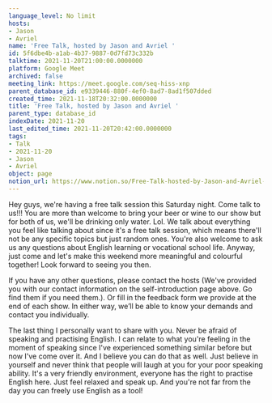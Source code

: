 ```yaml
---
language_level: No limit
hosts:
- Jason
- Avriel
name: 'Free Talk, hosted by Jason and Avriel '
id: 5f6dbe4b-a1ab-4b37-9887-0d7fd73c332b
talktime: 2021-11-20T21:00:00.0000000
platform: Google Meet
archived: false
meeting_link: https://meet.google.com/seq-hiss-xnp
parent_database_id: e9339446-880f-4ef0-8ad7-8ad1f507dded
created_time: 2021-11-18T20:32:00.0000000
title: 'Free Talk, hosted by Jason and Avriel '
parent_type: database_id
indexDate: 2021-11-20
last_edited_time: 2021-11-20T20:42:00.0000000
tags:
- Talk
- 2021-11-20
- Jason
- Avriel
object: page
notion_url: https://www.notion.so/Free-Talk-hosted-by-Jason-and-Avriel-5f6dbe4ba1ab4b3798870d7fd73c332b
---
```





Hey guys, we're having a free talk session this Saturday night. Come talk to us!!! You are more than welcome to bring your beer or wine to our show but for both of us, we'll be drinking only water. Lol. We talk about everything you feel like talking about since it's a free talk session, which means there'll not be any specific topics but just random ones. You're also welcome to ask us any questions about English learning or vocational school life. Anyway, just come and let's make this weekend more meaningful and colourful together! Look forward to seeing you then. 

If you have any other questions, please contact the hosts (We've provided you with our contact information on the self-introduction page above. Go find them if you need them.). Or fill in the feedback form we provide at the end of each show. In either way, we’ll be able to know your demands and contact you individually.

The last thing I personally want to share with you. Never be afraid of speaking and practising English. I can relate to what you're feeling in the moment of speaking since I've experienced something similar before but now I've come over it. And I believe you can do that as well. Just believe in yourself and never think that people will laugh at you for your poor speaking ability. It's a very friendly environment, everyone has the right to practise English here. Just feel relaxed and speak up. And you're not far from the day you can freely use English as a tool!






